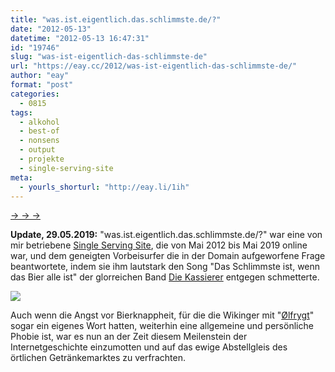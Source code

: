 ```yaml
---
title: "was.ist.eigentlich.das.schlimmste.de/?"
date: "2012-05-13"
datetime: "2012-05-13 16:47:31"
id: "19746"
slug: "was-ist-eigentlich-das-schlimmste-de"
url: "https://eay.cc/2012/was-ist-eigentlich-das-schlimmste-de/"
author: "eay"
format: "post"
categories:
  - 0815
tags:
  - alkohol
  - best-of
  - nonsens
  - output
  - projekte
  - single-serving-site
meta:
  - yourls_shorturl: "http://eay.li/1ih"
---
```


[→ → →](http://was.ist.eigentlich.das.schlimmste.de/?)

**Update, 29.05.2019:** "was.ist.eigentlich.das.schlimmste.de/?" war eine von mir betriebene [Single Serving Site](https://en.wikipedia.org/wiki/Single-serving_site), die von Mai 2012 bis Mai 2019 online war, und dem geneigten Vorbeisurfer die in der Domain aufgeworfene Frage beantwortete, indem sie ihm lautstark den Song "Das Schlimmste ist, wenn das Bier alle ist" der glorreichen Band [Die Kassierer](http://www.kassierer.de/) entgegen schmetterte.

[![](https://eay.cc/uploads/2019/was-ist-eigentlich-das-schlimmste-de_thumb.jpg)](https://cl.ly/8460f0ac6a4c/was-ist-eigentlich-das-schlimmste-de.jpg)

Auch wenn die Angst vor Bierknappheit, für die die Wikinger mit "[Ølfrygt](http://www.urbandictionary.com/define.php?term=Olfrygt)" sogar ein eigenes Wort hatten, weiterhin eine allgemeine und persönliche Phobie ist, war es nun an der Zeit diesem Meilenstein der Internetgeschichte einzumotten und auf das ewige Abstellgleis des örtlichen Getränkemarktes zu verfrachten.
